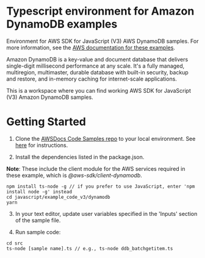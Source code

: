 # Typescript environment for Amazon DynamoDB examples
Environment for AWS SDK for JavaScript (V3) AWS DynamoDB samples. For more information, see the 
[AWS documentation for these examples](https://docs.aws.amazon.com/sdk-for-javascript/v3/developer-guide/dynamodb-examples.html).

Amazon DynamoDB is a key-value and document database that delivers single-digit millisecond performance at any scale. It's a fully managed, multiregion, multimaster, durable database with built-in security, backup and restore, and in-memory caching for internet-scale applications. 

This is a workspace where you can find working AWS SDK for JavaScript (V3) Amazon DynamoDB samples. 

# Getting Started

1. Clone the [AWSDocs Code Samples repo](https://github.com/awsdocs/aws-doc-sdk-examples) to your local environment. 
See [here](https://docs.github.com/en/github/creating-cloning-and-archiving-repositories/cloning-a-repository) for 
instructions.

1. Install the dependencies listed in the package.json.

**Note**: These include the client module for the AWS services required in these example, 
which is *@aws-sdk/client-dynamodb*.
```
npm install ts-node -g // if you prefer to use JavaScript, enter 'npm install node -g' instead
cd javascript/example_code_v3/dynamodb
yarn
```

3. In your text editor, update user variables specified in the 'Inputs' section of the sample file.

4. Run sample code:
```
cd src
ts-node [sample name].ts // e.g., ts-node ddb_batchgetitem.ts
```


